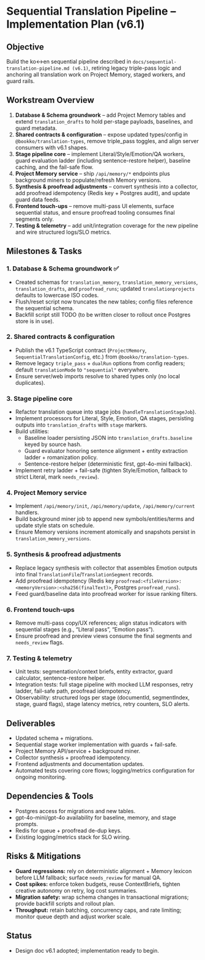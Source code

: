 # Sequential Translation Pipeline – Implementation Plan (v6.1)

## Objective
Build the ko↔en sequential pipeline described in `docs/sequential-translation-pipeline.md (v6.1)`, retiring legacy triple-pass logic and anchoring all translation work on Project Memory, staged workers, and guard rails.

## Workstream Overview
1. **Database & Schema groundwork** – add Project Memory tables and extend `translation_drafts` to hold per-stage payloads, baselines, and guard metadata.
2. **Shared contracts & configuration** – expose updated types/config in `@bookko/translation-types`, remove triple_pass toggles, and align server consumers with v6.1 shapes.
3. **Stage pipeline core** – implement Literal/Style/Emotion/QA workers, guard evaluation ladder (including sentence-restore helper), baseline caching, and the fail-safe flow.
4. **Project Memory service** – ship `/api/memory/*` endpoints plus background miners to populate/refresh Memory versions.
5. **Synthesis & proofread adjustments** – convert synthesis into a collector, add proofread idempotency (Redis key + Postgres audit), and update guard data feeds.
6. **Frontend touch-ups** – remove multi-pass UI elements, surface sequential status, and ensure proofread tooling consumes final segments only.
7. **Testing & telemetry** – add unit/integration coverage for the new pipeline and wire structured logs/SLO metrics.

## Milestones & Tasks

### 1. Database & Schema groundwork ✅
- Created schemas for `translation_memory`, `translation_memory_versions`, `translation_drafts`, and `proofread_runs`; updated `translationprojects` defaults to lowercase ISO codes.
- Flush/reset script now truncates the new tables; config files reference the sequential schema.
- Backfill script still TODO (to be written closer to rollout once Postgres store is in use).

### 2. Shared contracts & configuration
- Publish the v6.1 TypeScript contract (`ProjectMemory`, `SequentialTranslationConfig`, etc.) from `@bookko/translation-types`.
- Remove legacy `triple_pass` + `dualRun` options from config readers; default `translationMode` to `"sequential"` everywhere.
- Ensure server/web imports resolve to shared types only (no local duplicates).

### 3. Stage pipeline core
- Refactor translation queue into stage jobs (`handleTranslationStageJob`).
- Implement processors for Literal, Style, Emotion, QA stages, persisting outputs into `translation_drafts` with `stage` markers.
- Build utilities:
  - Baseline loader persisting JSON into `translation_drafts.baseline` keyed by source hash.
  - Guard evaluator honoring sentence alignment + entity extraction ladder + romanization policy.
  - Sentence-restore helper (deterministic first, gpt-4o-mini fallback).
- Implement retry ladder + fail-safe (tighten Style/Emotion, fallback to strict Literal, mark `needs_review`).

### 4. Project Memory service
- Implement `/api/memory/init`, `/api/memory/update`, `/api/memory/current` handlers.
- Build background miner job to append new symbols/entities/terms and update style stats on schedule.
- Ensure Memory versions increment atomically and snapshots persist in `translation_memory_versions`.

### 5. Synthesis & proofread adjustments
- Replace legacy synthesis with collector that assembles Emotion outputs into final `TranslationFile`/`TranslationSegment` records.
- Add proofread idempotency (Redis key `proofread:<fileVersion>:<memoryVersion>:<sha256(finalText)>`, Postgres `proofread_runs`).
- Feed guard/baseline data into proofread worker for issue ranking filters.

### 6. Frontend touch-ups
- Remove multi-pass copy/UX references; align status indicators with sequential stages (e.g., “Literal pass”, “Emotion pass”).
- Ensure proofread and preview views consume the final segments and `needs_review` flags.

### 7. Testing & telemetry
- Unit tests: segmentation/context briefs, entity extractor, guard calculator, sentence-restore helper.
- Integration tests: full stage pipeline with mocked LLM responses, retry ladder, fail-safe path, proofread idempotency.
- Observability: structured logs per stage (documentId, segmentIndex, stage, guard flags), stage latency metrics, retry counters, SLO alerts.

## Deliverables
- Updated schema + migrations.
- Sequential stage worker implementation with guards + fail-safe.
- Project Memory API/service + background miner.
- Collector synthesis + proofread idempotency.
- Frontend adjustments and documentation updates.
- Automated tests covering core flows; logging/metrics configuration for ongoing monitoring.

## Dependencies & Tools
- Postgres access for migrations and new tables.
- gpt-4o-mini/gpt-4o availability for baseline, memory, and stage prompts.
- Redis for queue + proofread de-dup keys.
- Existing logging/metrics stack for SLO wiring.

## Risks & Mitigations
- **Guard regressions:** rely on deterministic alignment + Memory lexicon before LLM fallback; surface `needs_review` for manual QA.
- **Cost spikes:** enforce token budgets, reuse ContextBriefs, tighten creative autonomy on retry, log cost summaries.
- **Migration safety:** wrap schema changes in transactional migrations; provide backfill scripts and rollout plan.
- **Throughput:** retain batching, concurrency caps, and rate limiting; monitor queue depth and adjust worker scale.

## Status
- Design doc v6.1 adopted; implementation ready to begin.
